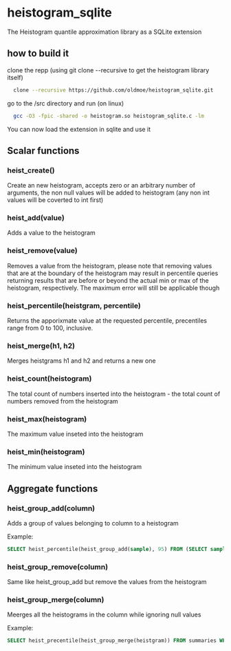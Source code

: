 # heistogram_sqlite
The Heistogram quantile approximation library as a SQLite extension

## how to build it

clone the repp (using git clone --recursive to get the heistogram library itself)
```bash
  clone --recursive https://github.com/oldmoe/heistogram_sqlite.git
```

go to the /src directory and run (on linux)
```bash
  gcc -O3 -fpic -shared -o heistogram.so heistogram_sqlite.c -lm
```
You can now load the extension in sqlite and use it

## Scalar functions

### heist_create()
Create an new heistogram, accepts zero or an arbitrary number of arguments, the non null values will be added to heistogram (any non int values will be coverted to int first)

### heist_add(value)
Adds a value to the heistogram

### heist_remove(value)
Removes a value from the heistogram, please note that removing values that are at the boundary of the heistogram may result in percentile queries returning results that are before or beyond the actual min or max of the heistogram, respectively. The maximum error will still be applicable though

### heist_percentile(heistgram, percentile)
Returns the apporixmate value at the requested percentile, precentiles range from 0 to 100, inclusive.

### heist_merge(h1, h2)
Merges heistgrams h1 and h2 and returns a new one

### heist_count(heistogram)
The total count of numbers inserted into the heistogram - the total count of numbers removed from the heistogram

### heist_max(heistogram)
The maximum value inseted into the heistogram

### heist_min(heistogram)
The minimum value inseted into the heistogram

## Aggregate functions

### heist_group_add(column)
Adds a group of values belonging to column to a heistogram

Example:
```sql
SELECT heist_percentile(heist_group_add(sample), 95) FROM (SELECT sample FROM samples WHERE active = 1);
```
### heist_group_remove(column)
Same like heist_group_add but remove the values from the heistogram

### heist_group_merge(column)
Meerges all the heistograms in the column while ignoring null values

Example:
```sql
SELECT heist_precentile(heist_group_merge(heistgram)) FROM summaries WHERE dimension = ?; 
```
